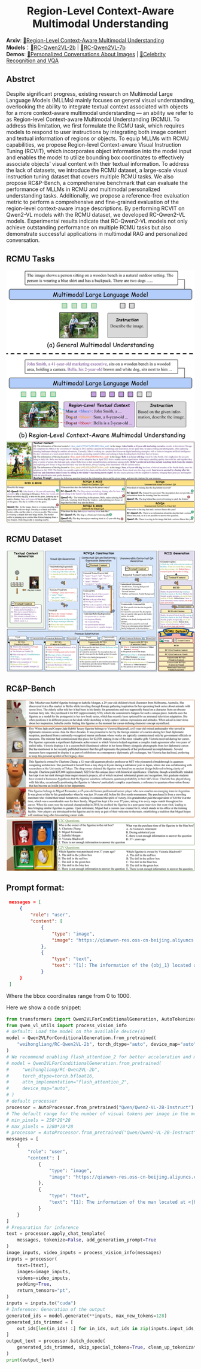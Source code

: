 <h1 style="text-align: center;">Region-Level Context-Aware Multimodal Understanding</h1>  

**Arxiv**: [📑Region-Level Context-Aware Multimodal Understanding](https://arxiv.org/abs/2508.12263)  
**Models**：[🤗RC-Qwen2VL-2b](https://huggingface.co/weihongliang/RC-Qwen2VL-2b/blob/main/README.md) | [🤗RC-Qwen2VL-7b](https://huggingface.co/weihongliang/RC-Qwen2VL-7b/blob/main/README.md)  
**Demos**:
[🚀Personalized Conversations About Images](https://huggingface.co/spaces/weihongliang/Personalized-VQA) | [🚀Celebrity Recognition and VQA](https://huggingface.co/spaces/weihongliang/RCMLLM)  

## Abstrct
Despite significant progress, existing research on Multimodal Large Language Models (MLLMs) mainly focuses on general visual understanding, overlooking the ability to integrate textual context associated with objects for a more context-aware multimodal understanding — an ability we refer to as Region-level Context-aware Multimodal Understanding (RCMU). To address this limitation, we first formulate the RCMU task, which requires models to respond to user instructions by integrating both image content and textual information of regions or objects. To equip MLLMs with RCMU capabilities, we propose Region-level Context-aware Visual Instruction Tuning (RCVIT), which incorporates object information into the model input and enables the model to utilize bounding box coordinates to effectively associate objects’ visual content with their textual information. To address the lack of datasets, we introduce the RCMU dataset, a large-scale visual instruction tuning dataset that covers multiple RCMU tasks. We also propose RC&P-Bench, a comprehensive benchmark that can evaluate the performance of MLLMs in RCMU and multimodal personalized understanding tasks. Additionally, we propose a reference-free evaluation metric to perform a comprehensive and fine-grained evaluation of the region-level context-aware image descriptions. By performing RCVIT on Qwen2-VL models with the RCMU dataset, we developed RC-Qwen2-VL models. Experimental results indicate that RC-Qwen2-VL models not only achieve outstanding performance on multiple RCMU tasks but also demonstrate successful applications in multimodal RAG and personalized conversation.  

## RCMU Tasks
![RCMU Tasks](/figs/RCMU.jpg)
![RCMU Tasks](/figs/qwen-exam.jpg)  

## RCMU Dataset
![RCMU Dataset](/figs/autopipline-2.jpg)  

## RC&P-Bench
![RC&P-Bench](/figs/rcmllm-bench.jpg)  

## Prompt format:  

```json
 messages = [
     {
         "role": "user",
         "content": [
             {
                 "type": "image",
                 "image": "https://qianwen-res.oss-cn-beijing.aliyuncs.com/Qwen-VL/assets/demo.jpeg",
             },
             {
                 "type": "text",
                 "text": "[1]: The information of the {obj_1} located at <|box_start|>(x1,y1),(x2,y2)<|box_end|> in the image: {info_1}.\n[2]: The information of the {obj_2} located at <|box_start|>(x1,y1),(x2,y2)<|box_end|> in the image: {info_2}......"
             }
     }
 ]
```
Where the bbox coordinates range from 0 to 1000.    


Here we show a code snippet:
```python
from transformers import Qwen2VLForConditionalGeneration, AutoTokenizer, AutoProcessor
from qwen_vl_utils import process_vision_info
# default: Load the model on the available device(s)
model = Qwen2VLForConditionalGeneration.from_pretrained(
    "weihongliang/RC-Qwen2VL-2b", torch_dtype="auto", device_map="auto"
)
# We recommend enabling flash_attention_2 for better acceleration and memory saving, especially in multi-image and video scenarios.
# model = Qwen2VLForConditionalGeneration.from_pretrained(
#     "weihongliang/RC-Qwen2VL-2b",
#     torch_dtype=torch.bfloat16,
#     attn_implementation="flash_attention_2",
#     device_map="auto",
# )
# default processer
processor = AutoProcessor.from_pretrained("Qwen/Qwen2-VL-2B-Instruct")
# The default range for the number of visual tokens per image in the model is 4-16384. You can set min_pixels and max_pixels according to your needs, such as a token count range of 256-1280, to balance speed and memory usage.
# min_pixels = 256*28*28
# max_pixels = 1280*28*28
# processor = AutoProcessor.from_pretrained("Qwen/Qwen2-VL-2B-Instruct", min_pixels=min_pixels, max_pixels=max_pixels)
messages = [
    {
        "role": "user",
        "content": [
            {
                "type": "image",
                "image": "https://qianwen-res.oss-cn-beijing.aliyuncs.com/Qwen-VL/assets/demo.jpeg",
            },
            {
                "type": "text",
                "text": "[1]: The information of the man located at <|box_start|>(755,417),(991,885)<|box_end|> in the image: Lily, a 34-year-old marketing executive, resides in downtown Chicago. She completed her MBA at the University of Chicago in 2012 and has a passion for technology and innovation. In her spare time, she enjoys hiking and photography, often capturing stunning landscapes during her outdoor adventures. Currently, Lily is working on a project that focuses on digital marketing strategies, with a vision to integrate artificial intelligence. She also volunteers at a local animal shelter on weekends, promoting animal welfare and seeking to help abandoned pets find their forever homes.\n[2]: The information of the dog located at <|box_start|>(214,424),(583 884)<|box_end|> in the image: Bella is a 2-year-old dog owned by Lily, who emphasizes the joy pets bring to daily life. Bella was brought into the family on her adoption day in April 2022 from a nearby rescue organization. Lily enjoys spending quality time with her, and together they play a variety of games like hide and seek, where Bella loves to dart around furniture and pounce unexpectedly. Bella's preferred activities include watching birds from the window and exploring new boxes or bags that find their way into the house, always keeping Lily entertained with her curious antics.\nAnswer the following question based on the information above and the given image, and provide citations for your response.\nDescribe the image."
            }
    }
]
# Preparation for inference
text = processor.apply_chat_template(
    messages, tokenize=False, add_generation_prompt=True
)
image_inputs, video_inputs = process_vision_info(messages)
inputs = processor(
    text=[text],
    images=image_inputs,
    videos=video_inputs,
    padding=True,
    return_tensors="pt",
)
inputs = inputs.to("cuda")
# Inference: Generation of the output
generated_ids = model.generate(**inputs, max_new_tokens=128)
generated_ids_trimmed = [
    out_ids[len(in_ids) :] for in_ids, out_ids in zip(inputs.input_ids, generated_ids)
]
output_text = processor.batch_decode(
    generated_ids_trimmed, skip_special_tokens=True, clean_up_tokenization_spaces=False
)
print(output_text)
```
